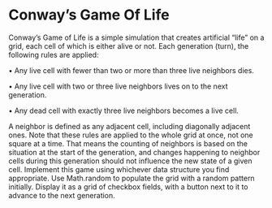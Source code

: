 # Conway’s Game Of Life

Conway’s Game of Life is a simple simulation that creates artificial “life” on
a grid, each cell of which is either alive or not. Each generation (turn), the
following rules are applied:

• Any live cell with fewer than two or more than three live neighbors dies.

• Any live cell with two or three live neighbors lives on to the next generation.

• Any dead cell with exactly three live neighbors becomes a live cell.

A neighbor is defined as any adjacent cell, including diagonally adjacent ones.
Note that these rules are applied to the whole grid at once, not one square at
a time. That means the counting of neighbors is based on the situation at the
start of the generation, and changes happening to neighbor cells during this
generation should not influence the new state of a given cell.
Implement this game using whichever data structure you find appropriate.
Use Math.random to populate the grid with a random pattern initially. Display
it as a grid of checkbox fields, with a button next to it to advance to the next
generation.
